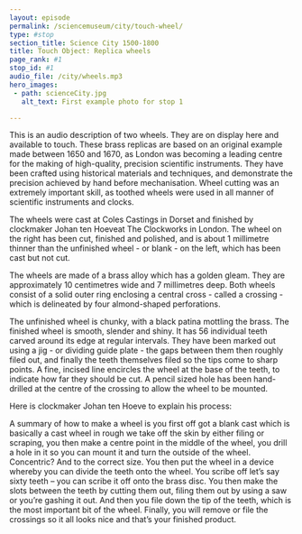 ```yaml
---
layout: episode
permalink: /sciencemuseum/city/touch-wheel/
type: #stop
section_title: Science City 1500-1800
title: Touch Object: Replica wheels
page_rank: #1
stop_id: #1
audio_file: /city/wheels.mp3
hero_images:
 - path: scienceCity.jpg
   alt_text: First example photo for stop 1

---
```



This is an audio description of two wheels. They are on display here and available to touch. These brass replicas are based on an original example made between 1650 and 1670, as London was becoming a leading centre for the making of high-quality, precision scientific instruments. They have been crafted using historical materials and techniques, and demonstrate the precision achieved by hand before mechanisation. Wheel cutting was an extremely important skill, as toothed wheels were used in all manner of scientific instruments and clocks.

The wheels were cast at Coles Castings in Dorset and finished by clockmaker Johan ten Hoeveat The Clockworks in London. The wheel on the right has been cut, finished and polished, and is about 1 millimetre thinner than the unfinished wheel - or blank - on the left, which has been cast but not cut.

The wheels are made of a brass alloy which has a golden gleam. They are approximately 10 centimetres wide and 7 millimetres deep. Both wheels consist of a solid outer ring enclosing a central cross - called a crossing -  which is delineated by four almond-shaped perforations.  

The unfinished wheel is chunky, with a black patina mottling the brass. The finished wheel is smooth, slender and shiny. It has 56 individual teeth carved around its edge at regular intervals. They have been marked out using a jig - or dividing guide plate - the gaps between them then roughly filed out, and finally the teeth themselves filed so the tips come to sharp points. A fine, incised line encircles the wheel at the base of the teeth, to indicate how far they should be cut. A pencil sized hole has been hand-drilled at the centre of the crossing to allow the wheel to be mounted.  

Here is clockmaker Johan ten Hoeve to explain his process:

A summary of how to make a wheel is you first off got a blank cast which is  basically a cast wheel in rough  we take off the skin by either filing or scraping, you then make a centre point in the middle of the wheel, you drill a hole in it so you can mount it and turn the outside of the wheel. Concentric? And to the correct size. You then put the wheel in a device whereby you can divide the teeth onto the wheel. You scribe off let’s say sixty teeth – you can scribe it off onto the brass disc. You then make the slots between the teeth by cutting them out, filing them out by using a saw or you’re gashing it out. And then you file down the tip of the teeth, which is the most important bit of the wheel. Finally, you will remove or file the crossings so it all looks nice and that’s your finished product.
